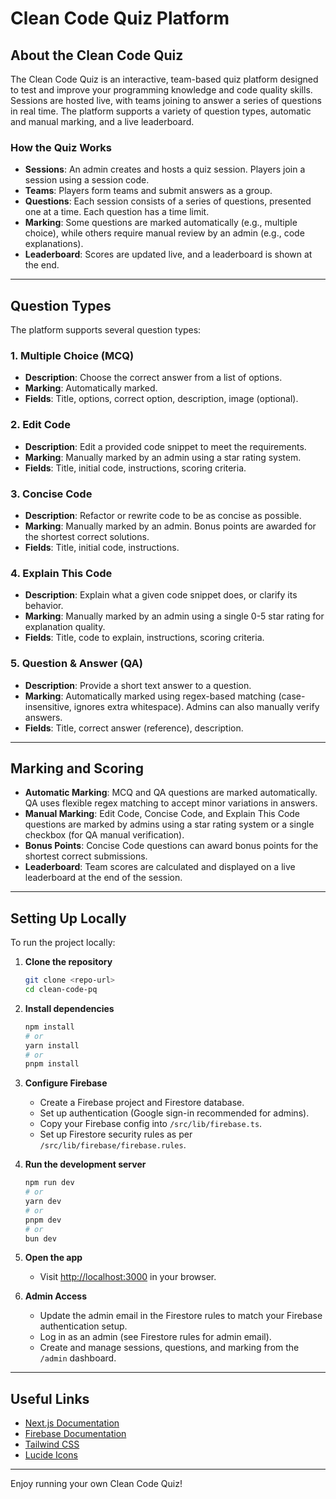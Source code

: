 # Clean Code Quiz Platform

## About the Clean Code Quiz

The Clean Code Quiz is an interactive, team-based quiz platform designed to test and improve your programming knowledge and code quality skills. Sessions are hosted live, with teams joining to answer a series of questions in real time. The platform supports a variety of question types, automatic and manual marking, and a live leaderboard.

### How the Quiz Works

- **Sessions**: An admin creates and hosts a quiz session. Players join a session using a session code.
- **Teams**: Players form teams and submit answers as a group.
- **Questions**: Each session consists of a series of questions, presented one at a time. Each question has a time limit.
- **Marking**: Some questions are marked automatically (e.g., multiple choice), while others require manual review by an admin (e.g., code explanations).
- **Leaderboard**: Scores are updated live, and a leaderboard is shown at the end.

---

## Question Types

The platform supports several question types:

### 1. Multiple Choice (MCQ)

- **Description**: Choose the correct answer from a list of options.
- **Marking**: Automatically marked.
- **Fields**: Title, options, correct option, description, image (optional).

### 2. Edit Code

- **Description**: Edit a provided code snippet to meet the requirements.
- **Marking**: Manually marked by an admin using a star rating system.
- **Fields**: Title, initial code, instructions, scoring criteria.

### 3. Concise Code

- **Description**: Refactor or rewrite code to be as concise as possible.
- **Marking**: Manually marked by an admin. Bonus points are awarded for the shortest correct solutions.
- **Fields**: Title, initial code, instructions.

### 4. Explain This Code

- **Description**: Explain what a given code snippet does, or clarify its behavior.
- **Marking**: Manually marked by an admin using a single 0-5 star rating for explanation quality.
- **Fields**: Title, code to explain, instructions, scoring criteria.

### 5. Question & Answer (QA)

- **Description**: Provide a short text answer to a question.
- **Marking**: Automatically marked using regex-based matching (case-insensitive, ignores extra whitespace). Admins can also manually verify answers.
- **Fields**: Title, correct answer (reference), description.

---

## Marking and Scoring

- **Automatic Marking**: MCQ and QA questions are marked automatically. QA uses flexible regex matching to accept minor variations in answers.
- **Manual Marking**: Edit Code, Concise Code, and Explain This Code questions are marked by admins using a star rating system or a single checkbox (for QA manual verification).
- **Bonus Points**: Concise Code questions can award bonus points for the shortest correct submissions.
- **Leaderboard**: Team scores are calculated and displayed on a live leaderboard at the end of the session.

---

## Setting Up Locally

To run the project locally:

1. **Clone the repository**

   ```bash
   git clone <repo-url>
   cd clean-code-pq
   ```

2. **Install dependencies**

   ```bash
   npm install
   # or
   yarn install
   # or
   pnpm install
   ```

3. **Configure Firebase**

   - Create a Firebase project and Firestore database.
   - Set up authentication (Google sign-in recommended for admins).
   - Copy your Firebase config into `/src/lib/firebase.ts`.
   - Set up Firestore security rules as per `/src/lib/firebase/firebase.rules`.

4. **Run the development server**

   ```bash
   npm run dev
   # or
   yarn dev
   # or
   pnpm dev
   # or
   bun dev
   ```

5. **Open the app**

   - Visit [http://localhost:3000](http://localhost:3000) in your browser.

6. **Admin Access**
   - Update the admin email in the Firestore rules to match your Firebase authentication setup.
   - Log in as an admin (see Firestore rules for admin email).
   - Create and manage sessions, questions, and marking from the `/admin` dashboard.

---

## Useful Links

- [Next.js Documentation](https://nextjs.org/docs)
- [Firebase Documentation](https://firebase.google.com/docs)
- [Tailwind CSS](https://tailwindcss.com/)
- [Lucide Icons](https://lucide.dev/)

---

Enjoy running your own Clean Code Quiz!
